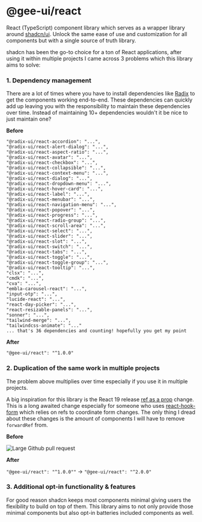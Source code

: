 # @gee-ui/react

React (TypeScript) component library which serves as a wrapper library around [shadcn/ui](https://ui.shadcn.com/). Unlock the same ease of use and customization for all components but with a single source of truth library.

shadcn has been the go-to choice for a ton of React applications, after using it within multiple projects I came across 3 problems which this library aims to solve:

### 1. Dependency management

There are a lot of times where you have to install dependencies like [Radix](https://www.radix-ui.com/) to get the components working end-to-end. These dependencies can quickly add up leaving you with the responsibility to maintain these dependencies over time. Instead of maintaining 10+ dependencies wouldn't it be nice to just maintain one?

**Before**

```
"@radix-ui/react-accordion": "...",
"@radix-ui/react-alert-dialog": "...",
"@radix-ui/react-aspect-ratio": "...",
"@radix-ui/react-avatar": "...",
"@radix-ui/react-checkbox": "...",
"@radix-ui/react-collapsible": "...",
"@radix-ui/react-context-menu": "...",
"@radix-ui/react-dialog": "...",
"@radix-ui/react-dropdown-menu": "...",
"@radix-ui/react-hover-card": "...",
"@radix-ui/react-label": "...",
"@radix-ui/react-menubar": "...",
"@radix-ui/react-navigation-menu": "...",
"@radix-ui/react-popover": "...",
"@radix-ui/react-progress": "...",
"@radix-ui/react-radio-group": "...",
"@radix-ui/react-scroll-area": "...",
"@radix-ui/react-select": "...",
"@radix-ui/react-slider": "...",
"@radix-ui/react-slot": "...",
"@radix-ui/react-switch": "...",
"@radix-ui/react-tabs": "...",
"@radix-ui/react-toggle": "...",
"@radix-ui/react-toggle-group": "...",
"@radix-ui/react-tooltip": "...",
"clsx": "...",
"cmdk": "...",
"cva": "...",
"embla-carousel-react": "...",
"input-otp": "...",
"lucide-react": "...",
"react-day-picker": "...",
"react-resizable-panels": "...",
"sonner": "...",
"tailwind-merge": "...",
"tailwindcss-animate": "..."
... that's 36 dependencies and counting! hopefully you get my point

```

**After**

```
"@gee-ui/react": "^1.0.0"
```

### 2. Duplication of the same work in multiple projects

The problem above multiplies over time especially if you use it in multiple projects.

A big inspiration for this library is the React 19 release [ref as a prop](https://react.dev/blog/2024/04/25/react-19#ref-as-a-prop) change. This is a long awaited change especially for someone who uses [react-hook-form](https://react-hook-form.com/) which relies on refs to coordinate form changes. The only thing I dread about these changes is the amount of components I will have to remove `forwardRef` from.

**Before**

![Large Github pull request](https://res.cloudinary.com/michaelgee/image/upload/v1716049756/Screenshot_2024-05-18_at_12.29.00_PM_q8pf9h.png)

**After**

`"@gee-ui/react": "^1.0.0""` -> `"@gee-ui/react": "^2.0.0"`

### 3. Additional opt-in functionality & features

For good reason shadcn keeps most components minimal giving users the flexibility to build on top of them. This library aims to not only provide those minimal components but also opt-in batteries included components as well.
